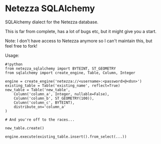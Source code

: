 Netezza SQLAlchemy
==================

SQLAlchemy dialect for the Netezza database.

This is far from complete, has a lot of bugs etc, but it might give you a start.

Note: I don't have access to Netezza anymore so I can't maintain this, but feel free to fork!

Usage:

```
#!python
from netezza_sqlalchemy import BYTEINT, ST_GEOMETRY
from sqlalchemy import create_engine, Table, Column, Integer

engine = create_engine('netezza://<username>:<password>@<dsn>')
existing_table = Table('existing_name', reflect=True)
new_table = Table('new_table',
    Column('column_a', Integer, nullable=False),
    Column('column_b', ST_GEOMETRY(100)),
    Column('column_c', BYTEINT),
    distribute_on='column_a'
)

# And you're off to the races...

new_table.create()

engine.execute(existing_table.insert().from_select(...))

```
